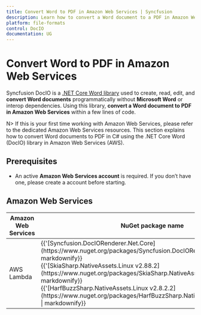 ```yaml
---
title: Convert Word to PDF in Amazon Web Services | Syncfusion
description: Learn how to convert a Word document to a PDF in Amazon Web Services using Syncfusion .NET Core Word (DocIO) library in C#.
platform: file-formats
control: DocIO
documentation: UG
---
```


# Convert Word to PDF in Amazon Web Services 

Syncfusion DocIO is a [.NET Core Word library](https://www.syncfusion.com/document-processing/word-framework/net/word-library) used to create, read, edit, and **convert Word documents** programmatically without **Microsoft Word** or interop dependencies. Using this library, **convert a Word document to PDF in Amazon Web Services** within a few lines of code. 

N> If this is your first time working with Amazon Web Services, please refer to the dedicated Amazon Web Services resources. This section explains how to convert Word documents to PDF in C# using the .NET Core Word (DocIO) library in Amazon Web Services (AWS). 

## Prerequisites 

* An active **Amazon Web Services account** is required. If you don’t have one, please create a account before starting.

## Amazon Web Services

<table>
<thead>
<tr>
<th>
Amazon Web Services<br/></th><th>
NuGet package name<br/></th></tr></thead>
<tr>
<td>
AWS Lambda <br/></td><td>
{{'[Syncfusion.DocIORenderer.Net.Core](https://www.nuget.org/packages/Syncfusion.DocIORenderer.Net.Core)' | markdownify}}<br/>
{{'[SkiaSharp.NativeAssets.Linux v2.88.2](https://www.nuget.org/packages/SkiaSharp.NativeAssets.Linux/2.88.2)' | markdownify}} <br/>
{{'[HarfBuzzSharp.NativeAssets.Linux v2.8.2.2](https://www.nuget.org/packages/HarfBuzzSharp.NativeAssets.Linux/2.8.2.2)' | markdownify}}<br/> 
</td></tr>
</table>

